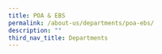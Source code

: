 ```yaml
---
title: POA & EBS
permalink: /about-us/departments/poa-ebs/
description: ""
third_nav_title: Departments
---
```

